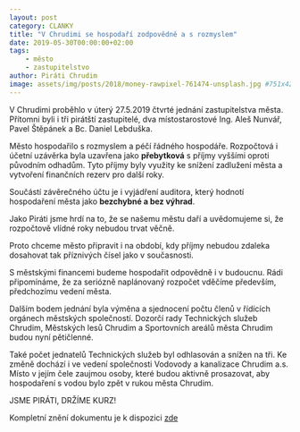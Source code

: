 ```yaml
---
layout: post
category: CLANKY
title: "V Chrudimi se hospodaří zodpovědně a s rozmyslem"
date: 2019-05-30T00:00:00+02:00  
tags: 
    - město
    - zastupitelstvo
author: Piráti Chrudim
image: assets/img/posts/2018/money-rawpixel-761474-unsplash.jpg #751x422
---
```


V Chrudimi proběhlo v úterý 27.5.2019 čtvrté jednání zastupitelstva města. 
Přítomni byli i tři pirátští zastupitelé, dva místostarostové Ing. Aleš 
Nunvář, Pavel Štěpánek a Bc. Daniel Lebduška.

Město hospodařilo s rozmyslem a péčí řádného hospodáře. Rozpočtová i
účetní uzávěrka byla uzavřena jako **přebytková** s příjmy vyššími oproti
původním odhadům. Tyto příjmy byly využity ke snížení zadlužení města a
vytvoření finančních rezerv pro další roky.

Součástí závěrečného účtu je i vyjádření auditora, který
hodnotí hospodaření města jako **bezchybné a bez výhrad**.

Jako Piráti jsme hrdí na to, že se našemu městu daří a uvědomujeme si, že
rozpočtově vlídné roky nebudou trvat věčně.

Proto chceme město připravit i na období, kdy příjmy nebudou
zdaleka dosahovat tak příznivých čísel jako v současnosti.

S městskými financemi budeme hospodařit odpovědně i v budoucnu.
Rádi připomínáme, že za seriózně naplánovaný rozpočet vděčíme především,
předchozímu vedení města.

Dalším bodem jednání byla výměna a sjednocení počtu členů v řídících orgánech 
městských společností. Dozorčí rady Technických služeb Chrudim, Městských 
lesů Chrudim a Sportovních areálů města Chrudim budou nyní pětičlenné.

Také počet jednatelů Technických služeb byl odhlasován a snížen na tři.
Ke změně dochází i ve vedení společnosti Vodovody a kanalizace Chrudim
a.s. Místo v jejím čele zaujmou osoby, které budou aktivně prosazovat,
aby hospodaření s vodou bylo zpět v rukou města Chrudim.

JSME PIRÁTI, DRŽÍME KURZ!

Kompletní znění dokumentu je k dispozici [zde](https://chrudim.eu/assets/File.ashx?id_org=5429&id_dokumenty=9926)

